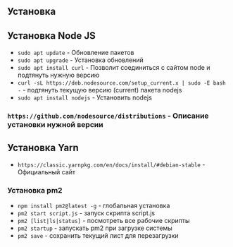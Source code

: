 Установка
-

## Установка Node JS

* `sudo apt update` - Обновление пакетов
* `sudo apt upgrade` - Установка обновлений
* `sudo apt install curl` - Позволит соединиться с сайтом node и подтянуть нужную версию
* `curl -sL https://deb.nodesource.com/setup_current.x | sudo -E bash -` - подтянуть текущую версию (current) пакета nodejs
* `sudo apt install nodejs` - Установить nodejs


### `https://github.com/nodesource/distributions` - Описание установки нужной версии

## Установка Yarn
* `https://classic.yarnpkg.com/en/docs/install/#debian-stable` - Официальный сайт

### Установка pm2

* `npm install pm2@latest -g` - глобальная установка
* `pm2 start script.js` - запуск скрипта script.js
* `pm2 [list|ls|status]` - посмотреть все рабочие скрипты
* `pm2 startup` - запускать pm2 при загрузке системы
* `pm2 save` - сохранить текущий лист для перезагрузки
